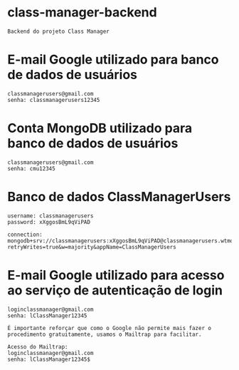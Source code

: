 # class-manager-backend
    Backend do projeto Class Manager

# E-mail Google utilizado para banco de dados de usuários
    classmanagerusers@gmail.com
    senha: classmanagerusers12345

# Conta MongoDB utilizado para banco de dados de usuários
    classmanagerusers@gmail.com
    senha: cmu12345

# Banco de dados ClassManagerUsers
    username: classmanagerusers
    password: xXggosBmL9qViPAD

    connection: mongodb+srv://classmanagerusers:xXggosBmL9qViPAD@classmanagerusers.wtmos.mongodb.net/?retryWrites=true&w=majority&appName=ClassManagerUsers

# E-mail Google utilizado para acesso ao serviço de autenticação de login
    loginclassmanager@gmail.com
    senha: lClassManager12345

    É importante reforçar que como o Google não permite mais fazer o procedimento gratuitamente, usamos o Mailtrap para facilitar.

    Acesso do Mailtrap:
    loginclassmanager@gmail.com
    senha: lClassManager12345$
